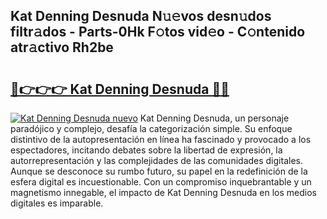 ## Kat Denning Desnuda N𝚞𝚎vos desn𝚞dos filtr𝚊dos - Parts-0Hk F𝚘tos vid𝚎o - C𝚘ntenido atr𝚊ctivo Rh2be

# <h2><a href="http://mbbs0w.tromn.icu/?c=Kat+Denning+Desnuda">🔗👉👉👉 Kat Denning Desnuda 🔗🔗</a></h2>

[![Kat Denning Desnuda nuevo](https://i.imgur.com/pEAQMta.gif)](http://mbbs0w.tromn.icu/?c=Kat+Denning+Desnuda)
Kat Denning Desnuda, un personaje paradójico y complejo, desafía la categorización simple. Su enfoque distintivo de la autopresentación en línea ha fascinado y provocado a los espectadores, incitando debates sobre la libertad de expresión, la autorrepresentación y las complejidades de las comunidades digitales. Aunque se desconoce su rumbo futuro, su papel en la redefinición de la esfera digital es incuestionable. Con un compromiso inquebrantable y un magnetismo innegable, el impacto de Kat Denning Desnuda en los medios digitales es imparable.
